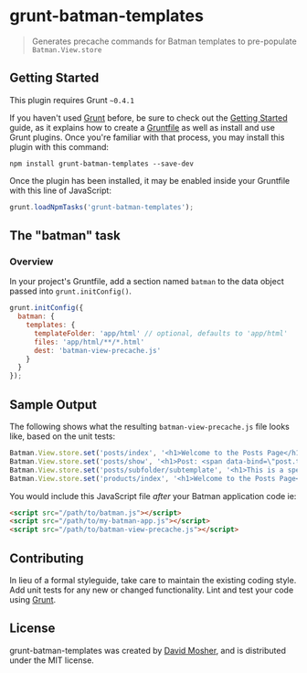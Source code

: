 grunt-batman-templates
======================

> Generates precache commands for Batman templates to pre-populate `Batman.View.store`

Getting Started
------------------

This plugin requires Grunt `~0.4.1`

If you haven't used [Grunt](http://gruntjs.com/) before, be sure to check out the [Getting Started](http://gruntjs.com/getting-started) guide, as it explains how to create a [Gruntfile](http://gruntjs.com/sample-gruntfile) as well as install and use Grunt plugins. Once you're familiar with that process, you may install this plugin with this command:

```shell
npm install grunt-batman-templates --save-dev
```

Once the plugin has been installed, it may be enabled inside your Gruntfile with this line of JavaScript:

```js
grunt.loadNpmTasks('grunt-batman-templates');
```

The "batman" task
---------------------------

### Overview
In your project's Gruntfile, add a section named `batman` to the data object passed into `grunt.initConfig()`.

```js
grunt.initConfig({
  batman: {
    templates: {
      templateFolder: 'app/html' // optional, defaults to 'app/html'
      files: 'app/html/**/*.html'
      dest: 'batman-view-precache.js'
    }
  }
});
```

Sample Output
---------------------------

The following shows what the resulting `batman-view-precache.js` file looks like, based on the unit tests:

```js
Batman.View.store.set('posts/index', '<h1>Welcome to the Posts Page</h1>\n<ul class=\"posts\">\n  <li class=\"post\" data-foreach-post=\"posts\">\n    <span class=\"title\" data-bind=\"post.title\"></span>\n    <span class=\"created-at\" data-bind=\"post.created_at\"></span>\n  </li>\n</ul>\n');
Batman.View.store.set('posts/show', '<h1>Post: <span data-bind=\"post.title\"></span></h1>\n<span class=\"created-at\" data-bind=\"post.created_at\"></span>\n<div data-bind=\"post.content\"></div>\n');
Batman.View.store.set('posts/subfolder/subtemplate', '<h1>This is a special template</h1>\n<div>Verifies that subfolder path lookups in the task work</div>\n');
Batman.View.store.set('products/index', '<h1>Welcome to the Posts Page</h1>\n<ul class=\"products\">\n  <li class=\"product\" data-foreach-product=\"products\">\n    <span class=\"name\" data-bind=\"product.name\"></span>\n    <span class=\"price\" data-bind=\"product.price\"></span>\n  </li>\n</ul>\n');
```

You would include this JavaScript file _after_ your Batman application code ie:

```html
<script src="/path/to/batman.js"></script>
<script src="/path/to/my-batman-app.js"></script>
<script src="/path/to/batman-view-precache.js"></script>
```

Contributing
------------

In lieu of a formal styleguide, take care to maintain the existing coding style. Add unit tests for any new or changed functionality. Lint and test your code using [Grunt](http://gruntjs.com/).

License
------------

grunt-batman-templates was created by [David Mosher](http://www.github.com/davemo), and is distributed under the MIT license.
